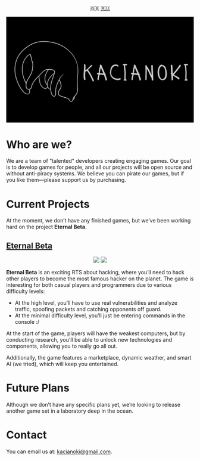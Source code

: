 <p align="center">
  <a>🇬🇧</a>
  <a href="https://github.com/Kacianoki/.github/blob/main/profile/README_RU.md">🇷🇺</a>
</p>

![Logo](https://github.com/Kacianoki/.github/blob/main/kacianoki/Kacianoki3840x2160.png?raw=true)
# Who are we?
We are a team of "talented" developers creating engaging games. Our goal is to develop games for people, and all our projects will be open source and without anti-piracy systems. We believe you can pirate our games, but if you like them—please support us by purchasing.

# Current Projects
At the moment, we don’t have any finished games, but we’ve been working hard on the project **Eternal Beta**.

## [Eternal Beta](https://github.com/Kacianoki/Eternal-Beta)
<p align="center">
  <a href="https://github.com/Kacianoki/Eternal-Beta/actions/workflows/Compatibility.yml"><img src="https://github.com/Kacianoki/Eternal-Beta/actions/workflows/Compatibility.yml/badge.svg"></a>
  <img src="https://hits.seeyoufarm.com/api/count/incr/badge.svg?url=https%3A%2F%2Fgithub.com%2FKacianoki%2FEternal-Beta&count_bg=%2379C83D&title_bg=%23555555&icon=&icon_color=%23E7E7E7&title=hits&edge_flat=false"></img>
</p>

**Eternal Beta** is an exciting RTS about hacking, where you’ll need to hack other players to become the most famous hacker on the planet. The game is interesting for both casual players and programmers due to various difficulty levels:

- At the high level, you’ll have to use real vulnerabilities and analyze traffic, spoofing packets and catching opponents off guard.
- At the minimal difficulty level, you’ll just be entering commands in the console :/

At the start of the game, players will have the weakest computers, but by conducting research, you’ll be able to unlock new technologies and components, allowing you to really go all out.

Additionally, the game features a marketplace, dynamic weather, and smart AI (we tried), which will keep you entertained.

# Future Plans
Although we don’t have any specific plans yet, we’re looking to release another game set in a laboratory deep in the ocean.

# Contact
You can email us at: kacianoki@gmail.com.



